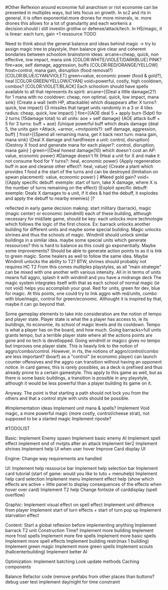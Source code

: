 #Other
Reflexion around economie
full anarchism or riot
economie can be presented in multiples ways, but lets focus on growth.
In sc2 and rts in general, it is often exponential:more drones for more minerals, ie. more drones
this allows for a lot of granularity and each workeris a decision:should i still investin grothw or defense/attack/tech.
In HS/magic, it is linear: each turn, gain +1 ressource
TODO

Need to think about the general balance and ideas behind magic
-> try to assign magic tree to playstyle, then balance
give clear and coherent bondaries between schoolom
brainstorm ideas: 
	arcane=cheap, quick, non effective, low impact, mana sink   [COLOR:WHITE/VIOLET/DARKBLUE] PINK?
	fire=aoe, self damage, aggression, buffs					[COLOR:RED/ORANGE/YELLOW]
	frost=control, mana gain, disruption (food removal?)		[COLOR:BLUE/CYAN/VIOLET]
	green=value, economic power (food & gold?), heal			[COLOR:GREEN/YELLOW/CYAN]
	void=powerful, costly, high cooldown, combos?				[COLOR:VIOLET/BLACK]
Each schoolom should have spells available to all that represents its spirit:
	arcane=[{Deal a little damage(2?) for 1 mana with no cooldown: cheap, non optimal, quick, low impact, mana sink}
		{Create a wall (with HP, attackable) which disappears after X turns?: quick, low impact}
		{3 missiles that target units randomly in a 3 or 4 tiles radius: cheap, quick, low impact}
		]
	fire=[{AOE deal 5 + apply burn (5dpt) for 2 turns (15damage total) to all units: aoe + self damage}
		{AOE attack buff + 5 for 3 turns: buff + aoe}
		{Unique powerful buff which deals damage (deal 5, the units gain +Attack, +armor, +mvtpoints?): self damage, aggression, buff}
		]
	frost=[{Spend all remaining mana, get it back next turn: mana gain, mana sink}
		{Deal X damage and hardfreeze a unit: control, disruption}
		{Destroy X food and generate mana for each player?: control, disruption, mana gain}
		]
	green=[{Deal honest damage(10) which doesn't cost an AP: value, economic power} #Damage doesn't fit
		{Heal a unit for X and make it not consume food for Y turns?: heal, economic power}
		{Apply regeneration buff in aoe and cleanse other effect?: heal, value}
		{Create a plant which provides 1 food a the start of the turns and can be destroyed (limitation on spwan placement): value, economic power}
		] #Need gold gain?
	void=[{Apply specific debuff: exemple: start of turn, take X damage, where X is the number of turns remaining on the effect}
	{Exploit specific debuff: exemple: Deals X damages to a unit, if it dies & had the debuff, it explodes and apply the debuff to nearby enemies}
	]?

reflected in early game decision making: start military (barrack), magic (magic center) or economic (windmill)
each of these building, although necessary for mid/late game, should be key: each unlocks more technologie which follows the logic of the
first choice. Ex: barrack unlocks another building for different units and maybe some special building. Magic unlocks shrines and thus 
the schools of magic. Windmill should unlock similar buildings in a similar idea. maybe some special units which generate ressources? this 
is hard to balance as this could go exponentially. Maybe some improvements? Should be able to generate action points to as it is link to 
green magic. Some healers as well to follow the same idea. Maybe Windmill unlocks the ability to T2? BTW, shrines should probably not requires
HC T2
From this comes multiples playstyles, as all "main strategie" can be mixed with one another with various intensity. All in in terms of units
means full aggro, splash it with windmill and you have a midrange deck
The magic system integrates itself with that as each school of normal magic (ie not void) helps you accomplish your goal. Red for units, green
for dev, blue for magic.
At this points, one could try to link aggro with red/units, combo with blue/magic, control for green/economic. Althought it is inspired by
that, maybe it can go beyond that.

Some gameplay elements to take into consideration are the notion of tempo and player state. Player state is what the a player has access to,
ie its buildings, its economie, its school of magic levels and its cooldown. Tempo is what a player has on the board, and how much.
Going barracks>full units grants tempo, but a terrible player state where all the actions points are gone and no tech is devellopped. 
Going windmill or magicc gives no tempo but improves one player state. This is heavly link to the notion of aggro/combo/control. However,
in rts, the notions of aggro/control/combo are less important? (boarf) as a "control" (ie economic player) can launch counter offensives and
the aggro can transition without having an opponent notice. In card games, this is rarely possibles, as a deck is prefixed and thus already
prone to a certain gamestyle. This apply to this game as well, but as there is some basic buildings, a transition is possible in any playstyle,
although it would be less powerful than a player building its game on it.

Anyway. The point is that starting a path should not lock you from the others and that a control style with units should be possible.
	
#Implementation ideas
Implement unit mana & spells?
Implement Void magic, a more powerful magic (more costly, control/cheese strat), not supposed to be a started magic
Implement riposte?


#TODOLIST

Basic:
	Implement Enemy spawn
	Implement basic enemy AI
	Implement spell effect
	implement end of mvtpts after an attack
	Implement tier2
	Implement shrines 
	Implement help UI when user hover
	Improve Card display UI
	
Engine:
	Change way requirements are handled

UI:
	Implement help ressource bar
	Implement help selection bar
	Implement card tutorial (start of game: would you like to tuto + menuhelp)
	Implement help card selection
	Implement menu
	Implement effect help (show which effects are active + little panel to display consequences of the effects when hover over card)
	Implement T2 help
Change fontsize of carddisplay (spell overflow)
	
Graphic:
	Implement visual effect on spell effect
Implement unit diffrence from player
	Implement start of turn effects + start of turn pop up
	Implement starvation effect
	
Content:
Start a global reflexion before implementing anything
	Implement barrack T2 unit
Construction Time?
Implement more building
Implement more frost spells
	Implement more fire spells
Implement more basic spells
Implement more spell effects
	Implement building restr(max 1 building)
	Implement green magic
Implement more green spells
Implement scouts (hallcenterbuilding)
Implement better AI

Optimization:
Implement batching
Look update methods
Caching components

Balance
Refactor code (remove prefabs from other places than buttons?
debug
user test
implement day/night for time constraint